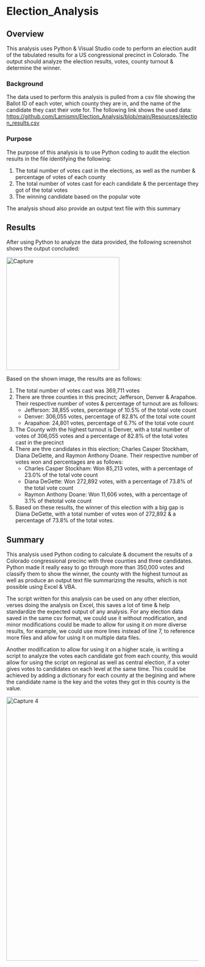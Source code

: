 # Election_Analysis
## Overview
This analysis uses Python & Visual Studio code to perform an election audit of the tabulated results for a US congressional precinct in Colorado. The output should analyze the election results, votes, county turnout & determine the winner.
### Background
The data used to perform this analysis is pulled from a csv file showing the Ballot ID of each voter, which county they are in, and the name of the candidate they cast their vote for. The following link shows the used data:
https://github.com/Lamismn/Election_Analysis/blob/main/Resources/election_results.csv
### Purpose
The purpose of this analysis is to use Python coding to audit the election results in the file identifying the following:
1. The total number of votes cast in the elections, as well as the number & percentage of votes of each county
2. The total number of votes cast for each candidate & the percentage they got of the total votes
3. The winning candidate based on the popular vote

The analysis shoud also provide an output text file with this summary
## Results
After using Python to analyze the data provided, the following screenshot shows the output concluded:

<img width="296" alt="Capture" src="https://user-images.githubusercontent.com/79733383/111920472-91f4c680-8a65-11eb-82a6-e844b9dc2f72.PNG">

Based on the shown image, the results are as follows:
1. The total number of votes cast was 369,711 votes
2. There are three counties in this precinct; Jefferson, Denver & Arapahoe. Their respective number of votes & percentage of turnout are as follows:
   - Jefferson: 38,855 votes, percentage of 10.5% of the total vote count
   - Denver: 306,055 votes, percentage of 82.8% of the total vote count
   - Arapahoe: 24,801 votes, percentage of 6.7% of the total vote count
3. The County with the highest turnout is Denver, with a total number of votes of 306,055 votes and a percentage of 82.8% of the total votes cast in the precinct
4. There are thre candidates in this election; Charles Casper Stockham, Diana DeGette, and Raymon Anthony Doane. Their respective number of votes won and percentages are as follows:
   - Charles Casper Stockham: Won 85,213 votes, with a percentage of 23.0%  of the total vote count
   - Diana DeGette: Won 272,892 votes, with a percentage of 73.8% of the total vote count
   - Raymon Anthony Doane: Won 11,606 votes, with a percentage of 3.1% of thetotal vote count
6. Based on these results, the winner of this election with a big gap is Diana DeGette, with a total number of votes won of 272,892 & a percentage of 73.8% of the total votes.
## Summary
This analysis used Python coding to calculate & document the results of a Colorado congressional precinc with three counties and three candidates. Python made it really easy to go through more than 350,000 votes and classify them to show the winner, the county with the highest turnout as well as produce an output text file summarizing the results, which is not possible using Excel & VBA.

The script written for this analysis can be used on any other election, verses doing the analysis on Excel, this saves a lot of time & help standardize the expected output of any analysis. For any election data saved in the same csv format, we could use it without modification, and minor modifications could be made to allow for using it on more diverse results, for example, we could use more lines instead of line 7, to reference more files and allow for using it on multiple data files.

Another modification to allow for using it on a higher scale, is writing a script to analyze the votes each candidate got from each county, this would allow for using the script on regional as well as central election, if a voter gives votes to candidates on each level at the same time. This could be achieved by adding a dictionary for each county at the begining and where the candidate name is the key and the votes they got in this county is the value.

<img width="691" alt="Capture 4" src="https://user-images.githubusercontent.com/79733383/111925254-70ec9f80-8a7e-11eb-9a05-1a3281c19f18.PNG">
